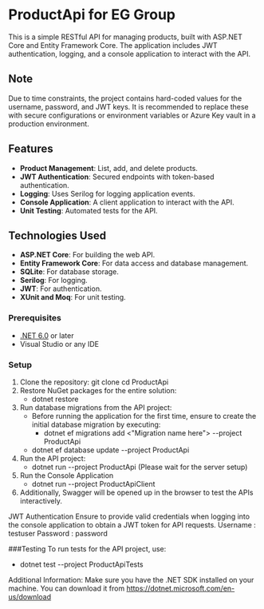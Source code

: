 # ProductApi for EG Group

This is a simple RESTful API for managing products, built with ASP.NET Core and Entity Framework Core. The application includes JWT authentication, logging, and a console application to interact with the API.

## Note
Due to time constraints, the project contains hard-coded values for the username, password, and JWT keys. It is recommended to replace these with secure configurations or environment variables or Azure Key vault in a production environment.

## Features

- **Product Management**: List, add, and delete products.
- **JWT Authentication**: Secured endpoints with token-based authentication.
- **Logging**: Uses Serilog for logging application events.
- **Console Application**: A client application to interact with the API.
- **Unit Testing**: Automated tests for the API.

## Technologies Used

- **ASP.NET Core**: For building the web API.
- **Entity Framework Core**: For data access and database management.
- **SQLite**: For database storage.
- **Serilog**: For logging.
- **JWT**: For authentication.
- **XUnit and Moq**: For unit testing.

### Prerequisites

- [.NET 6.0](https://dotnet.microsoft.com/download/dotnet/6.0) or later
- Visual Studio or any IDE

### Setup
1. Clone the repository:
       git clone <repository-url>
       cd ProductApi
2. Restore NuGet packages for the entire solution:
    - dotnet restore
4. Run database migrations from the API project:
    -  Before running the application for the first time, ensure to create the initial database migration by executing:
         - dotnet ef migrations add <"Migration name here"> --project ProductApi
    -  dotnet ef database update --project ProductApi
6. Run the API project:
    -  dotnet run --project ProductApi (Please wait for the server setup)
7. Run the Console Application
    -  dotnet run --project ProductApiClient
8. Additionally, Swagger will be opened up in the browser to test the APIs interactively.
   
JWT Authentication
Ensure to provide valid credentials when logging into the console application to obtain a JWT token for API requests.
Username : testuser
Password : password
      
###Testing
To run tests for the API project, use:
  - dotnet test --project ProductApiTests

Additional Information:
  Make sure you have the .NET SDK installed on your machine. You can download it from https://dotnet.microsoft.com/en-us/download
